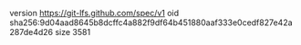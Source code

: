 version https://git-lfs.github.com/spec/v1
oid sha256:9d04aad8645b8dcffc4a882f9df64b451880aaf333e0cedf827e42a287de4d26
size 3581
